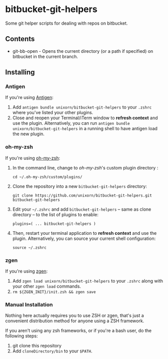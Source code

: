 # bitbucket-git-helpers

Some git helper scripts for dealing with repos on bitbucket.

## Contents

* git-bb-open - Opens the current directory (or a path if specified) on bitbucket in the current branch.

## Installing

### Antigen

If you're using [Antigen](https://github.com/zsh-users/antigen):

1. Add `antigen bundle unixorn/bitbucket-git-helpers` to your `.zshrc` where you've listed your other plugins.
2. Close and reopen your Terminal/iTerm window to **refresh context** and use the plugin. Alternatively, you can run `antigen bundle unixorn/bitbucket-git-helpers` in a running shell to have antigen load the new plugin.

### oh-my-zsh

If you're using [oh-my-zsh](github.com/robbyrussell/oh-my-zsh):

1. In the command line, change to _oh-my-zsh_'s custom plugin directory :

    `cd ~/.oh-my-zsh/custom/plugins/`

2. Clone the repository into a new `bitbucket-git-helpers` directory:

    `git clone https://github.com/unixorn/bitbucket-git-helpers.git bitbucket-git-helpers`

3. Edit your `~/.zshrc` and add `bitbucket-git-helpers` – same as clone directory – to the list of plugins to enable:

    `plugins=( ... bitbucket-git-helpers )`

4. Then, restart your terminal application to **refresh context** and use the plugin. Alternatively, you can source your current shell configuration:

    `source ~/.zshrc`

### zgen

If you're using [zgen](https://github.com/tarjoilija/zgen):

1. Add `zgen load unixorn/bitbucket-git-helpers` to your `.zshrc` along with your other `zgen load` commands.
2. `rm ${ZGEN_INIT}/init.zsh && zgen save`

### Manual Installation

Nothing here actually requires you to use ZSH or zgen, that's just a convenient distribution method for anyone using a ZSH framework.

If you aren't using any zsh frameworks, or if you're a bash user, do the following steps:

1. git clone this repository
2. Add `cloneDirectory/bin` to your `$PATH`.

